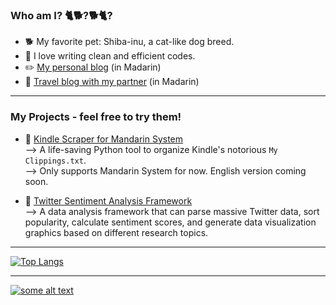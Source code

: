 ### Who am I? 🐈🐕?🐕🐈?
- 🐕 My favorite pet: Shiba-inu, a cat-like dog breed.
- 🚿 I love writing clean and efficient codes.
- ✏️ [My personal blog](https://shiba.meowshiba.com/) (in Madarin)
- 🌄 [Travel blog with my partner](https://meowshiba.com/) (in Madarin)

---

### My Projects - feel free to try them!
- 📘 [Kindle Scraper for Mandarin System](https://github.com/xwshiba/kindle_scraper_zh)<br>
  --> A life-saving Python tool to organize Kindle's notorious `My Clippings.txt`.<br>
  --> Only supports Mandarin System for now. English version coming soon.
  
- 💬 [Twitter Sentiment Analysis Framework](https://github.com/xwshiba/twitter-sentiment-analysis)<br>
  --> A data analysis framework that can parse massive Twitter data, sort popularity, calculate sentiment scores, and generate data visualization graphics based on different research topics.
  
---

  [![Top Langs](https://github-readme-stats.vercel.app/api/top-langs/?username=xwshiba&layout=compact)](https://github.com/xwshiba/github-readme-stats)         
  
  ---
  
  [![some alt text](https://www.randos.online/u/xwshiba)](https://randos.online/u/xwshiba/next)

<!--
**xwshiba/xwshiba** is a ✨ _special_ ✨ repository because its `README.md` (this file) appears on your GitHub profile.

Here are some ideas to get you started:

- 🔭 I’m currently working on ...
- 🌱 I’m currently learning ...
- 👯 I’m looking to collaborate on ...
- 🤔 I’m looking for help with ...
- 💬 Ask me about ...
- 📫 How to reach me: ...
- 😄 Pronouns: ...
- ⚡ Fun fact: ...
-->
